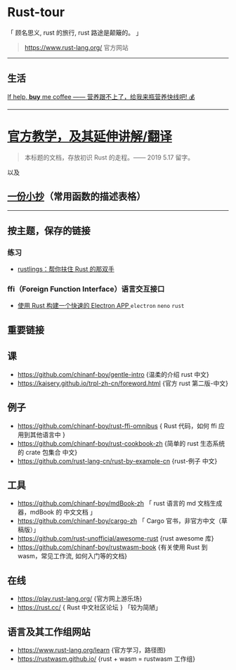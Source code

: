 # Rust-tour

「 顾名思义, rust 的旅行, rust 路途是颠簸的。 」

> https://www.rust-lang.org/ 官方网站

---

## 生活

[If help, **buy** me coffee —— 营养跟不上了，给我来瓶营养快线吧! 💰](https://github.com/chinanf-boy/live-need-money)

---

# [官方教学，及其延伸讲解/翻译](./office.md)

> 本标题的文档，存放初识 Rust 的走程。—— 2019 5.17 留字。

以及

## [一份小抄](./table.md)（常用函数的描述表格）

---

## 按主题，保存的链接

### 练习

- [rustlings：帮你扶住 Rust 的那双手](https://github.com/rust-lang/rustlings)

### ffi（Foreign Function Interface）语言交互接口

- [使用 Rust 构建一个快速的 Electron APP ](https://www.anquanke.com/post/id/101600) `electron` `neno` `rust`

## 重要链接

## 课

- https://github.com/chinanf-boy/gentle-intro {温柔的介绍 rust 中文}
- https://kaisery.github.io/trpl-zh-cn/foreword.html {官方 rust 第二版-中文}

## 例子

- https://github.com/chinanf-boy/rust-ffi-omnibus { Rust 代码，如何 ffi 应用到其他语言中 }
- https://github.com/chinanf-boy/rust-cookbook-zh {简单的 rust 生态系统的 crate 包集合 中文}
- https://github.com/rust-lang-cn/rust-by-example-cn {rust-例子 中文}

## 工具

- https://github.com/chinanf-boy/mdBook-zh 「 rust 语言的 md 文档生成器，mdBook 的 中文文档 」
- https://github.com/chinanf-boy/cargo-zh 「 Cargo 官书，非官方中文（草稿版）」
- https://github.com/rust-unofficial/awesome-rust {rust awesome 库}
- https://github.com/chinanf-boy/rustwasm-book {有关使用 Rust 到 wasm，常见工作流, 如何入门等的文档}

## 在线

- https://play.rust-lang.org/ {官方网上游乐场}
- https://rust.cc/ { Rust 中文社区论坛 } 「较为简陋」

## 语言及其工作组网站

- https://www.rust-lang.org/learn {官方学习，路径图}
- https://rustwasm.github.io/ {rust + wasm = rustwasm 工作组}
